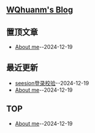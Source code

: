 ## [WQhuanm's Blog](https://wqhuanm.github.io)

## 置顶文章
- [About me](https://github.com/WQhuanm/WQhuanm.github.io/issues/1)--2024-12-19
## 最近更新
- [seesion登录校验](https://github.com/WQhuanm/WQhuanm.github.io/issues/2)--2024-12-19
- [About me](https://github.com/WQhuanm/WQhuanm.github.io/issues/1)--2024-12-19
## TOP
- [About me](https://github.com/WQhuanm/WQhuanm.github.io/issues/1)--2024-12-19

